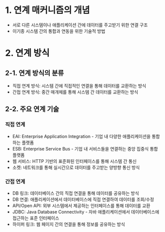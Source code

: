 # 1. 연계 매커니즘의 개념

-   서로 다른 시스템이나 애플리케이션 간에 데이터를 주고받기 위한 연결 구조
-   이기종 시스템 간의 통합과 연동을 위한 기술적 방법

# 2. 연계 방식

## 2-1. 연계 방식의 분류

-   직접 연계 방식: 시스템 간에 직접적인 연결을 통해 데이터를 교환하는 방식
-   간접 연계 방식: 중간 매개체를 통해 시스템 간 데이터를 교환하는 방식

## 2-2. 주요 연계 기술

### 직접 연계

-   EAI: Enterprise Application Integration - 기업 내 다양한 애플리케이션을 통합하는 플랫폼
-   ESB: Enterprise Service Bus - 기업 내 서비스들을 연결하는 중앙 집중식 통합 플랫폼
-   웹 서비스: HTTP 기반의 표준화된 인터페이스를 통해 시스템 간 통신
-   소켓: 네트워크를 통해 실시간으로 데이터를 주고받는 양방향 통신 방식

### 간접 연계

-   DB 링크: 데이터베이스 간의 직접 연결을 통해 데이터를 공유하는 방식
-   DB 연결: 애플리케이션에서 데이터베이스에 직접 연결하여 데이터를 조회/수정
-   API/Open API: 외부 시스템에서 제공하는 인터페이스를 통해 데이터를 교환
-   JDBC: Java Database Connectivity - 자바 애플리케이션에서 데이터베이스에 접근하는 표준 인터페이스
-   하이퍼 링크: 웹 페이지 간의 연결을 통해 정보를 공유하는 방식

